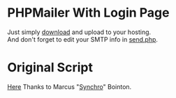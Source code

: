 # PHPMailer With Login Page
Just simply <a href="https://github.com/drakhaw/PHPMailer/archive/master.zip" target="_blank">download</a> and upload to your hosting.<br>And don't forget to edit your SMTP info in <a href="https://github.com/drakhaw/PHPMailer/blob/master/send.php#L27" target="_blank">send.php</a>.

# Original Script
<a href="https://github.com/PHPMailer/PHPMailer" target="_blank">Here</a>
Thanks to Marcus "<a href="https://github.com/Synchro" target="_blank">Synchro</a>" Bointon.
